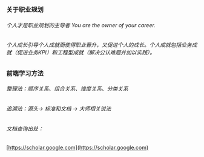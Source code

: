 ### 关于职业规划
###### 个人才是职业规划的主导者 You are the owner of your career.
###### 个人成长引导个人成就而使得职业晋升，又促进个人的成长。个人成就包括业务成就（促进业务KPI）和工程型成就（解决公认难题并加以实践）。

### 前端学习方法
###### 整理法：顺序关系、组合关系、维度关系、分类关系
###### 追溯法：源头-> 标准和文档 -> 大师相关说法
###### 文档查询出处：
[https://scholar.google.com](https://scholar.google.com)

